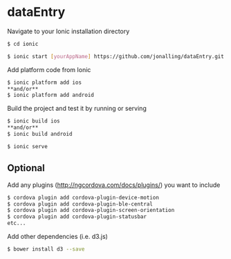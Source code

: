 # dataEntry

Navigate to your Ionic installation directory

```sh
$ cd ionic
```

```sh
$ ionic start [yourAppName] https://github.com/jonalling/dataEntry.git
```

Add platform code from Ionic

```sh
$ ionic platform add ios
**and/or**
$ ionic platform add android
```

Build the project and test it by running or serving

```sh
$ ionic build ios
**and/or**
$ ionic build android

$ ionic serve 
```

## Optional

Add any plugins (http://ngcordova.com/docs/plugins/) you want to include

```sh
$ cordova plugin add cordova-plugin-device-motion
$ cordova plugin add cordova-plugin-ble-central
$ cordova plugin add cordova-plugin-screen-orientation
$ cordova plugin add cordova-plugin-statusbar
etc...
```

Add other dependencies (i.e. d3.js) 

```sh
$ bower install d3 --save
```

